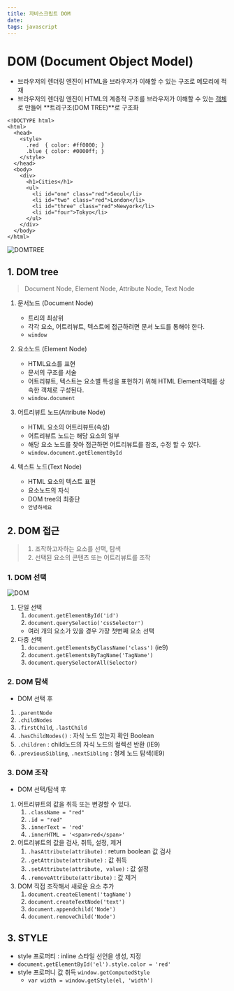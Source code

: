 ```yaml
---
title: 자바스크립트 DOM
date:
tags: javascript
---
```


# DOM (Document Object Model)

- 브라우저의 렌더링 엔진이 HTML을 브라우저가 이해할 수 있는 구조로 메모리에 적재
- 브라우저의 렌더링 엔진이 HTML의 계층적 구조를 브라우저가 이해할 수 있는 <u>객체</u>로 만들어 **트리구조(DOM TREE)**로 구조화

```text
<!DOCTYPE html>
<html>
  <head>
    <style>
      .red  { color: #ff0000; }
      .blue { color: #0000ff; }
    </style>
  </head>
  <body>
    <div>
      <h1>Cities</h1>
      <ul>
        <li id="one" class="red">Seoul</li>
        <li id="two" class="red">London</li>
        <li id="three" class="red">Newyork</li>
        <li id="four">Tokyo</li>
      </ul>
    </div>
  </body>
</html>
```

![DOMTREE](https://poiemaweb.com/img/dom-tree.png)

## 1. DOM tree

> Document Node, Element Node, Attribute Node, Text Node

1. 문서노드 (Document Node)

   - 트리의 최상위
   - 각각 요소, 어트리뷰트, 텍스트에 접근하려면 문서 노드를 통해야 한다.
   - `window`

2. 요소노드 (Element Node)

   - HTML요소를 표현
   - 문서의 구조를 서술
   - 어트리뷰트, 텍스트는 요소별 특성을 표현하기 위해 HTML Element객체를 상속한 객체로 구성된다.
   - `window.document`

3. 어트리뷰트 노드(Attribute Node)

   - HTML 요소의 어트리뷰트(속성)
   - 어트리뷰트 노드는 해당 요소의 일부
   - 해당 요소 노드를 찾아 접근하면 어트리뷰트를 참조, 수정 할 수 있다.
   - `window.document.getElementById`

4. 텍스트 노드(Text Node)
   - HTML 요소의 텍스트 표현
   - 요소노드의 자식
   - DOM tree의 최종단
   - `안녕하세요`

## 2. DOM 접근

> 1. 조작하고자하는 요소를 선택, 탐색
> 2. 선택된 요소의 콘텐츠 또는 어트리뷰트를 조작

### 1. DOM 선택

![DOM](https://poiemaweb.com/img/select-an-individual-element-node.png)

1. 단일 선택
   1. `document.getElementById('id')`
   2. `document.querySelectio('cssSelector')`
   - 여러 개의 요소가 있을 경우 가장 첫번째 요소 선택
2. 다중 선택
   1. `document.getElementsByClassName('class')` (ie9)
   2. `document.getElementsByTagName('TagName')`
   3. `document.querySelectorAll(Selector)`

### 2. DOM 탐색

- DOM 선택 후

1. `.parentNode`
2. `.childNodes`
3. `.firstChild`, `.lastChild`
4. `.hasChildNodes()` : 자식 노드 있는지 확인 Boolean
5. `.children` : child노드의 자식 노드의 컬렉션 반환 (IE9)
6. `.previousSibling`, `.nextSibling` : 형제 노드 탐색(IE9)

### 3. DOM 조작

- DOM 선택/탐색 후

1. 어트리뷰트의 값을 취득 또는 변경할 수 있다.
   1. `.className = "red"`
   2. `.id = "red"`
   3. `.innerText = 'red'`
   4. `.innerHTML = '<span>red</span>'`
2. 어트리뷰트의 값을 검사, 취득, 설정, 제거
   1. `.hasAttribute(attribute)` : return boolean 값 검사
   2. `.getAttribute(attribute)` : 값 취득
   3. `.setAttribute(attribute, value)` : 값 설정
   4. `.removeAttribute(attribute)` : 값 제거
3. DOM 직접 조작해서 새로운 요소 추가
   1. `document.createElement('tagName')`
   2. `document.createTextNode('text')`
   3. `document.appendchild('Node')`
   4. `document.removeChild('Node')`

## 3. STYLE

- style 프로퍼티 : inline 스타일 선언을 생성, 지정
- `document.getElementById('el').style.color = 'red'`
- style 프로퍼니 값 취득 `window.getComputedStyle`
  - `var width = window.getStyle(el, 'width')`
